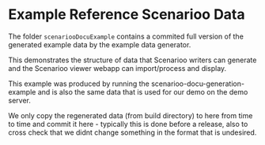 # Example Reference Scenarioo Data

The folder `scenariooDocuExample` contains a commited full version of the generated example data by the example data generator.

This demonstrates the structure of data that Scenarioo writers can generate and the Scenarioo viewer webapp can import/process and display.

This example was produced by running the scenarioo-docu-generation-example and is also the same data that is used for our demo on the demo server.

We only copy the regenerated data (from build directory) to here from time to time and commit it here - typically this is done before a release, also to cross check that we didnt change something in the format that is undesired.
